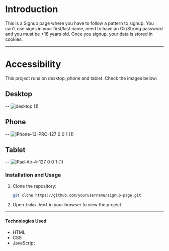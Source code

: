 <h1>Introduction</h1>

This is a Signup page where you have to follow a pattern to signup. You can't use signs in your first/last name, need to have an Ok/Strong password and you must be +18 years old.
Once you signup, your data is stored in cookies.

---

<h1>Accessibility</h1>

This project runs on desktop, phone and tablet. Check the images below:

<h2>Desktop</h2>

-- ![desktop (1)](https://github.com/user-attachments/assets/164e6f26-b374-4a7c-a7a4-5f739d6d1b8b)


<h2>Phone</h2>

-- ![iPhone-13-PRO-127 0 0 1 (1)](https://github.com/user-attachments/assets/91a2940e-c715-4b7b-b3b2-32c10a431646)


<h2>Tablet</h2>

-- ![iPad-Air-4-127 0 0 1 (1)](https://github.com/user-attachments/assets/54ded5e6-ea10-4048-bf55-2592dfc015d5)


<h3>Installation and Usage</h3>

1. Clone the repository:
    ```sh
    git clone https://github.com/yourusername/signup-page.git
    ```
2. Open `index.html` in your browser to view the project.

---

<h4>Technologies Used</h4>

- HTML
- CSS
- JavaScript



